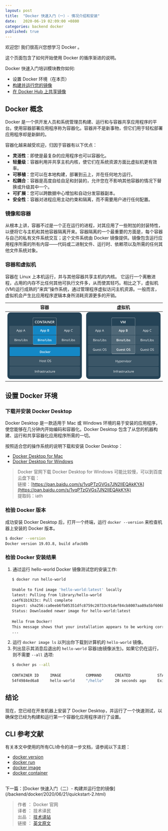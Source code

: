 ```yaml
---
layout: post
title:  "Docker 快速入门（一）- 情况介绍和安装"
date:   2020-06-19 02:09:00 +0800
categories: backend docker
published: true
---
```


欢迎您! 我们很高兴您想学习 Docker 。

这个页面包含了如何开始使用 Docker 的循序渐进的说明。

Docker 快速入门培训模块教你如何:

- 设置 Docker 环境（在本页）
- [构建并运行您的镜像](https://ittranslator.cn/backend/docker/2020/06/21/quickstart-2.html)
- [在 Docker Hub 上共享镜像](https://ittranslator.cn/backend/docker/2020/06/24/quickstart-3.html)

## Docker 概念

Docker 是一个供开发人员和系统管理员构建、运行和与容器共享应用程序的平台。使用容器部署应用程序称为容器化。容器并不是新事物，但它们用于轻松部署应用程序却是新鲜的。

容器化越来越受欢迎，归因于容器有以下优点：

- **灵活性**：即使是最复杂的应用程序也可以容器化。
- **轻量级**：容器利用并共享主机内核，使它们在系统资源方面比虚拟机更有效率。
- **可移植**：您可以在本地构建，部署到云上，并在任何地方运行。
- **松耦合**：容器是高度自给自足和封装的，允许您在不影响其他容器的情况下替换或升级其中一个。 
- **可扩展**：您可以跨数据中心增加和自动分发容器副本。
- **安全性**：容器对进程应用主动约束和隔离，而不需要用户进行任何配置。

### 镜像和容器

从根本上讲，容器不过是一个正在运行的进程，对其应用了一些附加的封装特性，以便将它与主机和其他容器隔离开来。容器隔离的一个最重要的方面是，每个容器与自己的私有文件系统交互；这个文件系统由 Docker 镜像提供。镜像包含运行应用程序所需的所有内容——代码或二进制文件、运行时、依赖项以及所需的任何其他文件系统对象。

### 容器和虚拟机

容器在 Linux 上本机运行，并与其他容器共享主机的内核。 它运行一个离散进程，占用的内存不比任何其他可执行文件多，从而使其轻巧。相比之下，虚拟机(VM)运行成熟的“来宾”操作系统，通过管理程序虚拟访问主机资源。一般而言，虚拟机会产生比应用程序逻辑本身所消耗资源更多的开销。

|                            容器                             |                           虚拟机                           |
| :---------------------------------------------------------: | :--------------------------------------------------------: |
| ![Container stack example](/assets/images/earlier/docker-container@2x.png) | ![Virtual machine stack example](/assets/images/earlier/docker-VM@2x.png) |

## 设置 Docker 环境

### 下载并安装 Docker Desktop

Docker Desktop 是一款适用于 Mac 或 Windows 环境的易于安装的应用程序，使您能够在几分钟内开始编码和容器化。Docker Desktop 包含了从您的机器构建、运行和共享容器化应用程序所需的一切。

按照适合您的操作系统的说明下载和安装 Docker Desktop：

- [Docker Desktop for Mac](https://docs.docker.com/docker-for-mac/install/)
- [Docker Desktop for Windows](https://docs.docker.com/docker-for-windows/install/)

> Docker 官网下载 Docker Desktop for Windows 可能比较慢，可以到百度云盘下载：<br/>
> 链接：[https://pan.baidu.com/s/1vqPTzGVGs7JN2IIEQAkKYA](https://pan.baidu.com/s/1vqPTzGVGs7JN2IIEQAkKYA) <br/>
> 提取码：iath

### 检验 Docker 版本

成功安装 Docker Desktop 后，打开一个终端，运行 `docker --version` 来检查机器上安装的 Docker 版本。

```BASH
$ docker --version
Docker version 19.03.8, build afacb8b
```

### 检验 Docker 安装结果

1. 通过运行 hello-world Docker 镜像测试您的安装工作:
```BASH
   $ docker run hello-world

   Unable to find image 'hello-world:latest' locally
   latest: Pulling from library/hello-world
   ca4f61b1923c: Pull complete
   Digest: sha256:ca0eeb6fb05351dfc8759c20733c91def84cb8007aa89a5bf606bc8b315b9fc7
   Status: Downloaded newer image for hello-world:latest

   Hello from Docker!
   This message shows that your installation appears to be working correctly.
   ...
```
2. 运行 `docker image ls` 以列出你下载到计算机的 `hello-world` 镜像。
3. 列出显示其消息后退出的 `hello-world` 容器(由镜像派生)。如果它仍在运行，则不需要 `--all` 选项:
```BASH
   $ docker ps --all

   CONTAINER ID     IMAGE           COMMAND      CREATED            STATUS
   54f4984ed6a8     hello-world     "/hello"     20 seconds ago     Exited (0) 19 seconds ago
```

## 结论

现在，您已经在开发机器上安装了 Docker Desktop，并运行了一个快速测试，以确保您已经为构建和运行第一个容器化应用程序进行了设置。

## CLI 参考文献

有关本文中使用的所有CLI命令的进一步文档，请参阅以下主题：

- [docker version](https://docs.docker.com/engine/reference/commandline/version/)
- [docker run](https://docs.docker.com/engine/reference/commandline/run/)
- [docker image](https://docs.docker.com/engine/reference/commandline/image/)
- [docker container](https://docs.docker.com/engine/reference/commandline/container/)

<br/>
下一篇：[Docker 快速入门（二）- 构建并运行您的镜像](/backend/docker/2020/06/21/quickstart-2.html)

<br/>

> 作者 ： Docker 官网 <br/>
> 译者 ： 技术译民 <br/>
> 出品 ： [技术译站](https://ittranslator.cn/) <br/>
> 链接 ： [英文原文](https://docs.docker.com/get-started/)